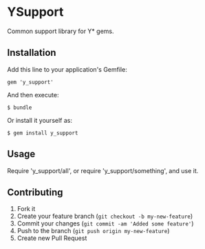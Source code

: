 # YSupport

Common support library for Y* gems.

## Installation

Add this line to your application's Gemfile:

    gem 'y_support'

And then execute:

    $ bundle

Or install it yourself as:

    $ gem install y_support

## Usage

Require 'y_support/all', or require 'y_support/something', and use it.

## Contributing

1. Fork it
2. Create your feature branch (`git checkout -b my-new-feature`)
3. Commit your changes (`git commit -am 'Added some feature'`)
4. Push to the branch (`git push origin my-new-feature`)
5. Create new Pull Request
